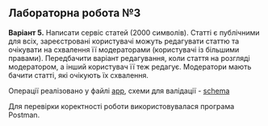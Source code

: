 ## Лабораторна робота №3


**Варіант 5.** Написати сервіс статей (2000 символів). Статті є публічними для всіх, зареєстровані користувачі можуть редагувати статтю та очікувати на схвалення її модераторами (користувачі із більшими правами). Передбачити варіант редагування, коли стаття на розгляді модератором, а інший користувач її теж редагує. Модератори мають бачити статті, які очікують їх схвалення.


Операції реалізовано у файлі [app](https://github.com/Anastasia-H/PP/blob/lab-4/app.py),
схеми для валідації - [schema](https://github.com/Anastasia-H/PP/blob/lab-4/shema.py)

Для перевірки коректності роботи використовувалася програма Postman.